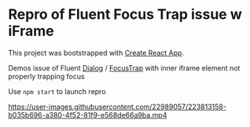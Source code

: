 # Repro of Fluent Focus Trap issue w iFrame

This project was bootstrapped with [Create React App](https://github.com/facebook/create-react-app).

Demos issue of Fluent [Dialog](https://developer.microsoft.com/en-us/fluentui#/controls/web/dialog) / [FocusTrap](https://developer.microsoft.com/en-us/fluentui#/controls/web/focustrapzone) with inner iframe element not properly trapping focus

Use `npm start` to launch repro

https://user-images.githubusercontent.com/22989057/223813158-b035b696-a380-4f52-81f9-e568de66a9ba.mp4

